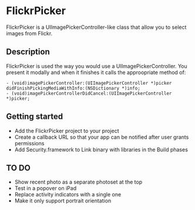 # FlickrPicker

FlickrPicker is a UIImagePickerController-like class that allow you to select images from Flickr.

## Description

FlickrPicker is used the way you would use a UIImagePickerController. You present it modally and when it finishes it calls the approopriate method of:

    - (void)imagePickerController:(UIImagePickerController *)picker didFinishPickingMediaWithInfo:(NSDictionary *)info;
    - (void)imagePickerControllerDidCancel:(UIImagePickerController *)picker;


## Getting started

* Add the FlickrPicker project to your project
* Create a callback URL so that your app can be notified after user grants permissions
* Add Security.framework to Link binary with libraries in the Build phases


## TO DO

* Show recent photo as a separate photoset at the top
* Test in a popover on iPad
* Replace activity indicators with a single one
* Make it only support portrait orientation
